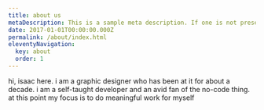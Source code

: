 ```yaml
---
title: about us
metaDescription: This is a sample meta description. If one is not present in your page/post's front matter, the default metadata.desciption will be used instead.
date: 2017-01-01T00:00:00.000Z
permalink: /about/index.html
eleventyNavigation:
  key: about
  order: 1
---
```

hi, isaac here. i am a graphic designer who has been at it
for about a decade. i am a self-taught developer and an avid fan of the no-code thing.
at this point my focus is to do meaningful work for myself